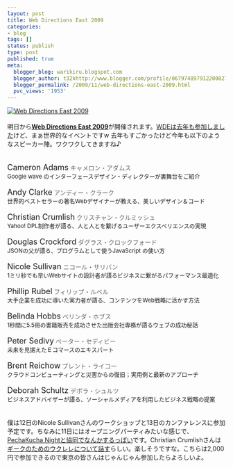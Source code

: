 ```yaml
---
layout: post
title: Web Directions East 2009
categories:
- blog
tags: []
status: publish
type: post
published: true
meta:
  blogger_blog: warikiru.blogspot.com
  blogger_author: t32khttp://www.blogger.com/profile/06797489791220082722noreply@blogger.com
  blogger_permalink: /2009/11/web-directions-east-2009.html
  pvc_views: '1953'
---
```

<div><a href="http://east.webdirections.org/wde/2009/"><img src="http://lh5.ggpht.com/_1drnogi3vdg/SvkkJRR6SqI/AAAAAAAAAqw/7AjWcAUK_pY/wde.jpg" alt="Web Directions East 2009" /></a></div><br />明日から<a href="http://east.webdirections.org/wde/2009/"><span style="font-weight: bold;">Web Directions East 2009</span></a>が開催されます。<a href="http://warikiru.blogspot.com/2008/11/web-directions-east-08.html">WDEは去年も参加しました</a>けど、まぁ世界的なイベントですw 去年もすごかったけど今年も以下のようなスピーカー陣。ワクワクしてきますね♪<br /><br /><br /><span class="Apple-style-span"  style="font-size:large;">Cameron Adams</span> <span class="Apple-style-span" style="color: rgb(102, 102, 102);">キャメロン・アダムス</span><br /><span class="Apple-style-span"  style="font-size:small;">Google wave のインターフェースデザイン・ディレクターが裏舞台をご紹介</span><br /><br /><span class="Apple-style-span"  style="font-size:large;">Andy Clarke</span> <span class="Apple-style-span" style="color: rgb(102, 102, 102);">アンディー・クラーク</span><br /><span class="Apple-style-span"  style="font-size:small;">世界的ベストセラーの著名Webデザイナーが教える、美しいデザイン＆コード</span><br /><br /><span class="Apple-style-span"  style="font-size:large;">Christian Crumlish</span> <span class="Apple-style-span" style="color: rgb(102, 102, 102);">クリスチャン・クルミッシュ</span><br /><span class="Apple-style-span"  style="font-size:small;">Yahoo! DPL制作者が語る、人と人とを繋げるユーザーエクスペリエンスの実現</span><br /><br /><span class="Apple-style-span"  style="font-size:large;">Douglas Crockford</span> <span class="Apple-style-span" style="color: rgb(102, 102, 102);">ダグラス・クロックフォード</span><br /><span class="Apple-style-span"  style="font-size:small;">JSONの父が語る、プログラムとして使うJavaScript の使い方</span><br /><br /><span class="Apple-style-span"  style="font-size:large;">Nicole Sullivan</span> <span class="Apple-style-span" style="color: rgb(102, 102, 102);">ニコール・サリバン</span><br /><span class="Apple-style-span"  style="font-size:small;">1ミリ秒でも早いWebサイトの設計者が語るビジネスに繋がるパフォーマンス最適化</span><br /><br /><span class="Apple-style-span"  style="font-size:large;">Phillip Rubel</span> <span class="Apple-style-span" style="color: rgb(102, 102, 102);">フィリップ・ルベル</span><br /><span class="Apple-style-span"  style="font-size:small;">大手企業を成功に導いた実力者が語る、コンテンツをWeb戦略に活かす方法</span><br /><br /><span class="Apple-style-span"  style="font-size:large;">Belinda Hobbs</span> <span class="Apple-style-span" style="color: rgb(102, 102, 102);">ベリンダ・ホブス</span><br /><span class="Apple-style-span"  style="font-size:small;">1秒間に5.5冊の書籍販売を成功させた出版会社専務が語るウェブの成功秘話</span><br /><br /><span class="Apple-style-span"  style="font-size:large;">Peter Sedivy</span> <span class="Apple-style-span" style="color: rgb(102, 102, 102);">ペーター・セディビー</span><br /><span class="Apple-style-span"  style="font-size:small;">未来を見据えたＥコマースのエキスパート</span><br /><br /><span class="Apple-style-span"  style="font-size:large;">Brent Reichow</span> <span class="Apple-style-span" style="color: rgb(102, 102, 102);">ブレント・ライコー</span><br /><span class="Apple-style-span"  style="font-size:small;">クラウドコンピューティングと災害からの復旧；実用例と最新のアプローチ</span><br /><br /><span class="Apple-style-span"  style="font-size:large;">Deborah Schultz</span> <span class="Apple-style-span" style="color: rgb(102, 102, 102);">デボラ・シュルツ</span><br /><span class="Apple-style-span"  style="font-size:small;">ビジネスアドバイザーが語る、ソーシャルメディアを利用したビジネス戦略の提案</span><br /><br /><br />僕は12日のNicole Sullivanさんのワークショップと13日のカンファレンスに参加予定です。ちなみに11日にはオープニングパーティみたいな感じで、<a href="http://www.tokyo2point0.net/events/tokyo-20-30-web-directions">PechaKucha Nightと協同でなんかするっぽい</a>です。Christian Crumlishさんは<a href="https://twitter.com/mediajunkie/status/5577872936">ギークのためのウクレレについて話す</a>らしい。楽しそうですな。こちらは2,000円で参加できるので東京の皆さんはじゃんじゃん参加したらよろしいよ。
